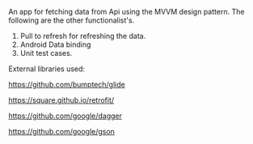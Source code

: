 An app for fetching data from Api using the MVVM design pattern.
The following are the other functionalist's.
1) Pull to refresh for refreshing the data.
2) Android Data binding
3) Unit test cases.

External libraries used:

https://github.com/bumptech/glide

https://square.github.io/retrofit/

https://github.com/google/dagger

https://github.com/google/gson

